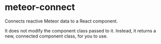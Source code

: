 # meteor-connect

Connects reactive Meteor data to a React component.

It does not modify the component class passed to it.
Instead, it returns a new, connected component class, for you to use.

